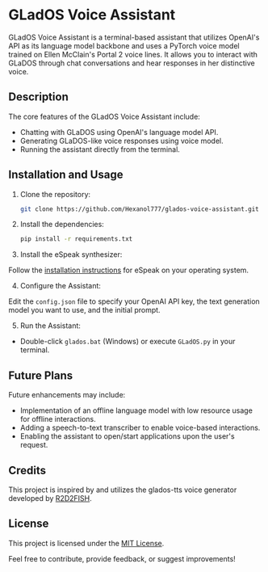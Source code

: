 # GLadOS Voice Assistant

GLadOS Voice Assistant is a terminal-based assistant that utilizes OpenAI's API as its language model backbone and uses a PyTorch voice model trained on Ellen McClain's Portal 2 voice lines. It allows you to interact with GLaDOS through chat conversations and hear responses in her distinctive voice.

## Description

The core features of the GLadOS Voice Assistant include:

- Chatting with GLaDOS using OpenAI's language model API.
- Generating GLaDOS-like voice responses using voice model.
- Running the assistant directly from the terminal.

## Installation and Usage

1. Clone the repository:
    ```bash
    git clone https://github.com/Hexanol777/glados-voice-assistant.git
    ```
2. Install the dependencies:
   ```bash
   pip install -r requirements.txt
   ```
3. Install the eSpeak synthesizer:

Follow the [installation instructions](https://github.com/espeak-ng/espeak-ng/blob/master/docs/guide.md) for eSpeak on your operating system.

4. Configure the Assistant:

Edit the `config.json` file to specify your OpenAI API key, the text generation model you want to use, and the initial prompt.

5. Run the Assistant:

- Double-click `glados.bat` (Windows) or execute `GLadOS.py` in your terminal.

## Future Plans

Future enhancements may include:

- Implementation of an offline language model with low resource usage for offline interactions.
- Adding a speech-to-text transcriber to enable voice-based interactions.
- Enabling the assistant to open/start applications upon the user's request.

## Credits

This project is inspired by and utilizes the glados-tts voice generator developed by [R2D2FISH](https://github.com/R2D2FISH/glados-tts).

## License

This project is licensed under the [MIT License](LICENSE).

Feel free to contribute, provide feedback, or suggest improvements!